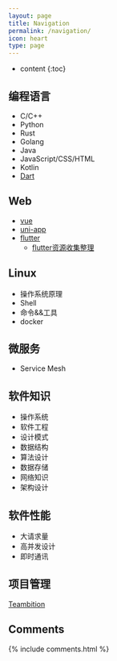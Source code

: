```yaml
---
layout: page
title: Navigation
permalink: /navigation/
icon: heart
type: page
---
```


* content
{:toc}

## 编程语言
- C/C++
- Python
- Rust
- Golang
- Java
- JavaScript/CSS/HTML
- Kotlin 
- [Dart](https://www.dartcn.com/)

## Web
- [vue](https://cn.vuejs.org/)
- [uni-app](https://uniapp.dcloud.io/)
- [flutter](https://flutterchina.club/)
  - [flutter资源收集整理](https://qmsggg37.github.io/2019/07/21/flutter/)

## Linux
- 操作系统原理
- Shell
- 命令&&工具
- docker

## 微服务
- Service Mesh

## 软件知识
- 操作系统
- 软件工程
- 设计模式
- 数据结构
- 算法设计
- 数据存储
- 网络知识
- 架构设计

## 软件性能
- 大请求量
- 高并发设计
- 即时通讯

## 项目管理
[Teambition](https://www.teambition.com/)

## Comments

{% include comments.html %}
